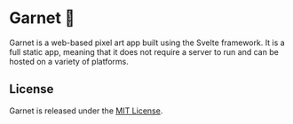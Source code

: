 # Garnet 🌿

Garnet is a web-based pixel art app built using the Svelte framework. It is a full static app, meaning that it does not require a server to run and can be hosted on a variety of platforms.


## License

Garnet is released under the [MIT License](LICENSE.md).
